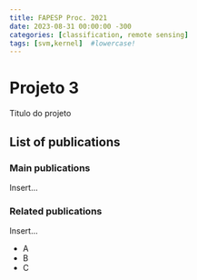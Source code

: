 ```yaml
---
title: FAPESP Proc. 2021
date: 2023-08-31 00:00:00 -300
categories: [classification, remote sensing]
tags: [svm,kernel]  #lowercase!
---
```


# Projeto 3

Titulo do projeto






## List of publications

### Main publications

Insert...

### Related publications

Insert...

* A
* B 
* C

